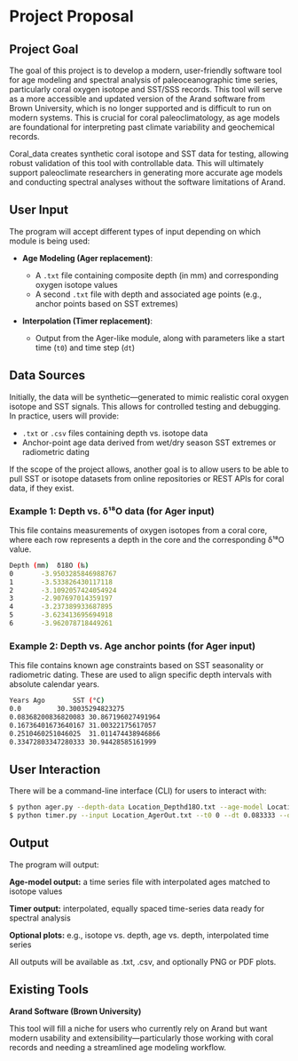 # Project Proposal

## Project Goal

The goal of this project is to develop a modern, user-friendly software tool for age modeling and spectral analysis of paleoceanographic time series, particularly coral oxygen isotope and SST/SSS records. This tool will serve as a more accessible and updated version of the Arand software from Brown University, which is no longer supported and is difficult to run on modern systems. This is crucial for coral paleoclimatology, as age models are foundational for interpreting past climate variability and geochemical records.

Coral_data creates synthetic coral isotope and SST data for testing, allowing robust validation of this tool with controllable data. This will ultimately support paleoclimate researchers in generating more accurate age models and conducting spectral analyses without the software limitations of Arand. 

## User Input

The program will accept different types of input depending on which module is being used:

- **Age Modeling (Ager replacement)**:  
  - A `.txt` file containing composite depth (in mm) and corresponding oxygen isotope values  
  - A second `.txt` file with depth and associated age points (e.g., anchor points based on SST extremes)

- **Interpolation (Timer replacement)**:  
  - Output from the Ager-like module, along with parameters like a start time (`t0`) and time step (`dt`)

## Data Sources

Initially, the data will be synthetic—generated to mimic realistic coral oxygen isotope and SST signals. This allows for controlled testing and debugging. In practice, users will provide:

- `.txt` or `.csv` files containing depth vs. isotope data
- Anchor-point age data derived from wet/dry season SST extremes or radiometric dating

If the scope of the project allows, another goal is to allow users to be able to pull SST or isotope datasets from online repositories or REST APIs for coral data, if they exist.

### Example 1: Depth vs. δ¹⁸O data (for Ager input)

This file contains measurements of oxygen isotopes from a coral core, where each row represents a depth in the core and the corresponding δ¹⁸O value.
```bash 
Depth (mm)	δ18O (‰)
0		-3.9503285846988767
1		-3.533826430117118
2		-3.1092057424054924
3		-2.907697014359197
4		-3.237389933687895
5		-3.623413695694918
6		-3.962078718449261
```
### Example 2: Depth vs. Age anchor points (for Ager input)

This file contains known age constraints based on SST seasonality or radiometric dating. These are used to align specific depth intervals with absolute calendar years.

```bash 
Years Ago		SST (°C)
0.0			30.30035294823275
0.08368200836820083	30.867196027491964
0.16736401673640167	31.00322175617057
0.2510460251046025	31.011474438946866
0.33472803347280333	30.94428585161999
```

## User Interaction

There will be a command-line interface (CLI) for users to interact with:

```bash
$ python ager.py --depth-data Location_Depthd18O.txt --age-model Location_AgeModel.txt --output Location_AgerOut.txt
$ python timer.py --input Location_AgerOut.txt --t0 0 --dt 0.083333 --output Location_TimerOut.txt
```

## Output

The program will output:

**Age-model output:** a time series file with interpolated ages matched to isotope values

**Timer output:** interpolated, equally spaced time-series data ready for spectral analysis

**Optional plots:** e.g., isotope vs. depth, age vs. depth, interpolated time series

All outputs will be available as .txt, .csv, and optionally PNG or PDF plots.


## Existing Tools

**Arand Software (Brown University)**

This tool will fill a niche for users who currently rely on Arand but want modern usability and extensibility—particularly those working with coral records and needing a streamlined age modeling workflow.

